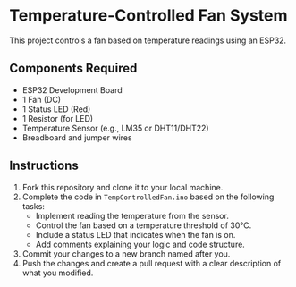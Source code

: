 # Temperature-Controlled Fan System

This project controls a fan based on temperature readings using an ESP32. 

## Components Required
- ESP32 Development Board
- 1 Fan (DC)
- 1 Status LED (Red)
- 1 Resistor (for LED)
- Temperature Sensor (e.g., LM35 or DHT11/DHT22)
- Breadboard and jumper wires

## Instructions
1. Fork this repository and clone it to your local machine.
2. Complete the code in `TempControlledFan.ino` based on the following tasks:
   - Implement reading the temperature from the sensor.
   - Control the fan based on a temperature threshold of 30°C.
   - Include a status LED that indicates when the fan is on.
   - Add comments explaining your logic and code structure.
3. Commit your changes to a new branch named after you.
4. Push the changes and create a pull request with a clear description of what you modified.

